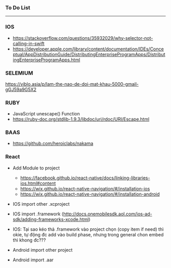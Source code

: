 ### To Do List
 
----------------------------------------------------------------------------
### IOS
* https://stackoverflow.com/questions/35932029/why-selector-not-calling-in-swift
* https://developer.apple.com/library/content/documentation/IDEs/Conceptual/AppDistributionGuide/DistributingEnterpriseProgramApps/DistributingEnterpriseProgramApps.html


### SELEMIUM

https://viblo.asia/p/lam-the-nao-de-doi-mat-khau-5000-gmail-gGJ59a9G5X2


### RUBY

- JavaScript unescape() Function
- https://ruby-doc.org/stdlib-1.9.3/libdoc/uri/rdoc/URI/Escape.html

### BAAS
- https://github.com/heroiclabs/nakama

### React

* Add Module to project
  * https://facebook.github.io/react-native/docs/linking-libraries-ios.html#content
  * https://wix.github.io/react-native-navigation/#/installation-ios
  * https://wix.github.io/react-native-navigation/#/installation-android
  
* IOS import other .xcproject
* IOS import .framework (http://docs.onemobilesdk.aol.com/ios-ad-sdk/adding-frameworks-xcode.html)
* IOS: Tại sao kéo thả .framework vào project chọn (copy item if need) thì okie, tự động đc add vào build phase, nhưng trong general chon embed thì khong đc???

* Android import other project
* Android import .aar
